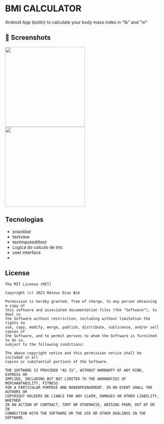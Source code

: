 # BMI CALCULATOR
Android App (kotlin) to calculate your body mass index in "lb" and "in"

## :camera_flash: Screenshots
<!-- You can add more screenshots here if you like -->

<img src="https://github.com/user-attachments/assets/c1dca7a8-2e39-4bbe-822d-2fb65d137e39" width=260/>
<img src="https://github.com/user-attachments/assets/678e96ed-e82c-4252-b6e7-238afe1e5ff6" width=260/>

## Tecnologias
- snackbar
- textview
- textimputedittext
- Logica do calculo de imc
- user interface
-


## License
```
The MIT License (MIT)

Copyright (c) 2023 Mateus Dias Bié

Permission is hereby granted, free of charge, to any person obtaining a copy of
this software and associated documentation files (the "Software"), to deal in
the Software without restriction, including without limitation the rights to
use, copy, modify, merge, publish, distribute, sublicense, and/or sell copies of
the Software, and to permit persons to whom the Software is furnished to do so,
subject to the following conditions:

The above copyright notice and this permission notice shall be included in all
copies or substantial portions of the Software.

THE SOFTWARE IS PROVIDED "AS IS", WITHOUT WARRANTY OF ANY KIND, EXPRESS OR
IMPLIED, INCLUDING BUT NOT LIMITED TO THE WARRANTIES OF MERCHANTABILITY, FITNESS
FOR A PARTICULAR PURPOSE AND NONINFRINGEMENT. IN NO EVENT SHALL THE AUTHORS OR
COPYRIGHT HOLDERS BE LIABLE FOR ANY CLAIM, DAMAGES OR OTHER LIABILITY, WHETHER
IN AN ACTION OF CONTRACT, TORT OR OTHERWISE, ARISING FROM, OUT OF OR IN
CONNECTION WITH THE SOFTWARE OR THE USE OR OTHER DEALINGS IN THE SOFTWARE.
```
